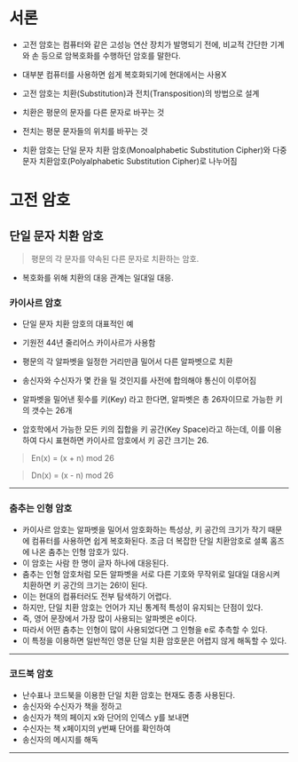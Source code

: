 # 서론
* 고전 암호는 컴퓨터와 같은 고성능 연산 장치가 발명되기 전에, 비교적 간단한 기계와 손 등으로
암복호화를 수행하던 암호를 말한다. 
* 대부분 컴퓨터를 사용하면 쉽게 복호화되기에 현대에서는 사용X

* 고전 암호는 치환(Substitution)과 전치(Transposition)의 방법으로 설계
* 치환은 평문의 문자를 다른 문자로 바꾸는 것
* 전치는 평문 문자들의 위치를 바꾸는 것

* 치환 암호는 단일 문자 치환 암호(Monoalphabetic Substitution Cipher)와 다중 문자 치환암호(Polyalphabetic Substitution Cipher)로 나누어짐

# 고전 암호

## 단일 문자 치환 암호
> 평문의 각 문자를 약속된 다른 문자로 치환하는 암호.

* 복호화를 위해 치환의 대응 관계는 일대일 대응.

### 카이사르 암호
* 단일 문자 치환 암호의 대표적인 예
* 기원전 44년 줄리어스 카이사르가 사용함
* 평문의 각 알파벳을 일정한 거리만큼 밀어서 다른 알파벳으로 치환
* 송신자와 수신자가 몇 칸을 밀 것인지를 사전에 합의해야 통신이 이루어짐

* 알파벳을 밀어낸 횟수를 키(Key) 라고 한다면, 알파벳은 총 26자이므로 가능한 키의 갯수는 26개
* 암호학에서 가능한 모든 키의 집합을 키 공간(Key Space)라고 하는데, 이를 이용하여 다시 표현하면 카이사르 암호에서 키 공간 크기는 26.

> En(x) = (x + n) mod 26

> Dn(x) = (x - n) mod 26

---

### 춤추는 인형 암호
* 카이사르 암호는 알파벳을 밀어서 암호화하는 특성상, 키 공간의 크기가 작기 때문에 컴퓨터를 사용하면 쉽게 복호화된다. 조금 더 복잡한 단일 치환암호로 셜록 홈즈에 나온 춤추는 인형 암호가 있다.
* 이 암호는 사람 한 명이 글자 하나에 대응된다.
* 춤추는 인형 암호처럼 모든 알파벳을 서로 다른 기호와 무작위로 일대일 대응시켜 치환하면 키 공간의 크기는 26!이 된다.
* 이는 현대의 컴퓨터러도 전부 탐색하기 어렵다.
* 하지만, 단일 치환 암호는 언어가 지닌 통계적 특성이 유지되는 단점이 있다.
* 즉, 영어 문장에서 가장 많이 사용되는 알파벳은 e이다.
* 따라서 어떤 춤추는 인형이 많이 사용되었다면 그 인형을 e로 추측할 수 있다.
* 이 특정을 이용하면 일반적인 영문 단일 치환 암호문은 어렵지 않게 해독할 수 있다.

---

### 코드북 암호
* 난수표나 코드북을 이용한 단일 치환 암호는 현재도 종종 사용된다.
* 송신자와 수신자가 책을 정하고
* 송신자가 책의 페이지 x와 단어의 인덱스 y를 보내면
* 수신자는 책 x페이지의 y번째 단어를 확인하여
* 송신자의 메시지를 해독 

---